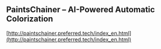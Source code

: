 ## PaintsChainer – AI-Powered Automatic Colorization
  
  [http://paintschainer.preferred.tech/index_en.html](http://paintschainer.preferred.tech/index_en.html)